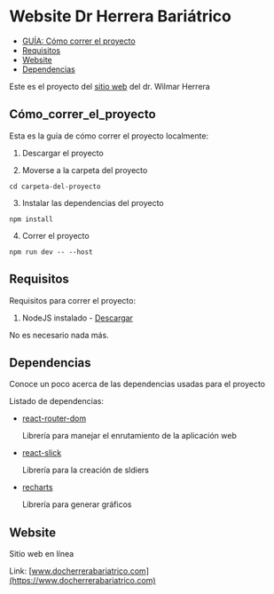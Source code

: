 # Website Dr Herrera Bariátrico

- [GUÍA: Cómo correr el proyecto](#cómo_correr_el_proyecto)
- [Requisitos](#requisitos)
- [Website](#website)
- [Dependencias](#dependencias)


Este es el proyecto del [sitio web](http://docherrerabariatrico.com/) del dr. Wilmar Herrera


## Cómo_correr_el_proyecto

Esta es la guía de cómo correr el proyecto localmente:

1. Descargar el proyecto 

2.  Moverse a la carpeta del proyecto
```
cd carpeta-del-proyecto
```
3. Instalar las dependencias del proyecto
```
npm install
```
4. Correr el proyecto
```
npm run dev -- --host
```

## Requisitos

Requisitos para correr el proyecto:

1. NodeJS instalado - [Descargar](https://nodejs.org/en)

No es necesario nada más.

## Dependencias

Conoce un poco acerca de las dependencias usadas para el proyecto

Listado de dependencias:

- [react-router-dom](https://reactrouter.com/en/main)

    Librería para manejar el enrutamiento de la aplicación web

- [react-slick](https://react-slick.neostack.com)

    Librería para la creación de sldiers

- [recharts](https://recharts.org/en-US/guide)

    Librería para generar gráficos

## Website

Sitio web en línea

Link: [www.docherrerabariatrico.com](https://www.docherrerabariatrico.com)
